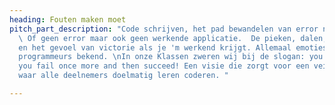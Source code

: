 ```yaml
---
heading: Fouten maken moet
pitch_part_description: "Code schrijven, het pad bewandelen van error naar error.
  \ Of geen error maar ook geen werkende applicatie.  De pieken, dalen, de frustratie
  en het gevoel van victorie als je 'm werkend krijgt. Allemaal emoties, de ervaren
  programmeurs bekend. \nIn onze Klassen zweren wij bij de slogan: you try, you fail,
  you fail once more and then succeed! Een visie die zorgt voor een veilige leeromgeving
  waar alle deelnemers doelmatig leren coderen. "

---
```

